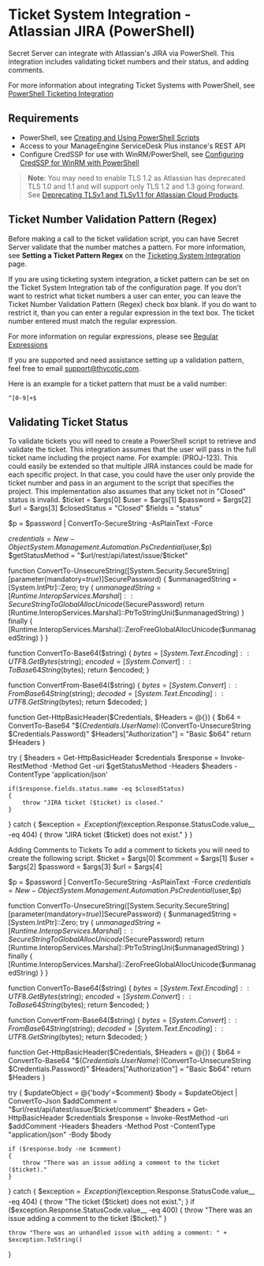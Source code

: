 [title]: # (Atlassian JIRA Integration)
[tags]: # (atlassian,jira,integration,powershell)
[priority]: # (1000)

# Ticket System Integration - Atlassian JIRA (PowerShell)

Secret Server can integrate with Atlassian's JIRA via PowerShell. This integration includes validating ticket numbers and their status, and adding comments.

For more information about integrating Ticket Systems with PowerShell, see [PowerShell Ticketing Integration](../powershell-integration/index.md)

## Requirements

* PowerShell, see [Creating and Using PowerShell Scripts](../../api-scripting/creating-using-powershell-scripts/index.md)
* Access to your ManageEngine ServiceDesk Plus instance's REST API
* Configure CredSSP for use with WinRM/PowerShell, see [Configuring CredSSP for WinRM with PowerShell](../../authentication/configuring-credssp-for-winrm-with-powershell/index.md)

>**Note**: You may need to enable TLS 1.2 as Atlassian has deprecated TLS 1.0 and 1.1 and will support only TLS 1.2 and 1.3 going forward. See [Deprecating TLSv1 and TLSv1.1 for Atlassian Cloud Products](https://community.atlassian.com/t5/Jira-articles/Deprecating-TLSv1-and-TLSv1-1-for-Atlassian-Cloud-Products/ba-p/857357).

## Ticket Number Validation Pattern (Regex)

Before making a call to the ticket validation script, you can have Secret Server validate that the number matches a pattern. For more information, see **Setting a Ticket Pattern Regex** on the [Ticketing System Integration](../index.md) page.

If you are using ticketing system integration, a ticket pattern can be set on the Ticket System Integration tab of the configuration page. If you don't want to restrict what ticket numbers a user can enter, you can leave the Ticket Number Validation Pattern (Regex) check box blank. If you do want to restrict it, than you can enter a regular expression in the text box. The ticket number entered must match the regular expression.

For more information on regular expressions, please see [Regular Expressions](
http://www.grymoire.com/Unix/Regular.html)

If you are supported and need assistance setting up a validation pattern, feel free to email support@thycotic.com.

Here is an example for a ticket pattern that must be a valid number:

`^[0-9]+$`

## Validating Ticket Status

To validate tickets you will need to create a PowerShell script to retrieve and validate the ticket. This integration assumes that the user will pass in the full ticket name including the project name. For example: (PROJ-123). This could easily be extended so that multiple JIRA instances could be made for each specific project. In that case, you could have the user only provide the ticket number and pass in an argument to the script that specifies the project. This implementation also assumes that any ticket not in "Closed" status is invalid.
$ticket = $args[0]
$user = $args[1]
$password = $args[2]
$url = $args[3]
$closedStatus = "Closed"
$fields = "status"

$p = $password | ConvertTo-SecureString -AsPlainText -Force

$credentials = New-Object System.Management.Automation.PsCredential($user,$p)
$getStatusMethod = "$url/rest/api/latest/issue/$ticket"

function ConvertTo-UnsecureString([System.Security.SecureString][parameter(mandatory=$true)]$SecurePassword)
{
    $unmanagedString = [System.IntPtr]::Zero;
    try
    {
        $unmanagedString = [Runtime.InteropServices.Marshal]::SecureStringToGlobalAllocUnicode($SecurePassword)
        return [Runtime.InteropServices.Marshal]::PtrToStringUni($unmanagedString)
    }
    finally
    {
        [Runtime.InteropServices.Marshal]::ZeroFreeGlobalAllocUnicode($unmanagedString)
    }
}

function ConvertTo-Base64($string) 
{
   $bytes  = [System.Text.Encoding]::UTF8.GetBytes($string);
   $encoded = [System.Convert]::ToBase64String($bytes);
   return $encoded;
}

function ConvertFrom-Base64($string) 
{
   $bytes  = [System.Convert]::FromBase64String($string);
   $decoded = [System.Text.Encoding]::UTF8.GetString($bytes);
   return $decoded;
}

function Get-HttpBasicHeader($Credentials, $Headers = @{})
{
	$b64 = ConvertTo-Base64 "$($Credentials.UserName):$(ConvertTo-UnsecureString $Credentials.Password)"
	$Headers["Authorization"] = "Basic $b64"
	return $Headers
}

try
{
    $headers = Get-HttpBasicHeader $credentials
    $response = Invoke-RestMethod -Method Get -uri $getStatusMethod -Headers $headers -ContentType 'application/json'

    if($response.fields.status.name -eq $closedStatus)
    {
        throw "JIRA ticket ($ticket) is closed."
    }
}
catch
{
    $exception = $_.Exception
    if ($exception.Response.StatusCode.value__ -eq 404)
    {
        throw "JIRA ticket ($ticket) does not exist."
    }
}
 
Adding Comments to Tickets
To add a comment to tickets you will need to create the following script.
$ticket = $args[0]
$comment = $args[1]
$user = $args[2]
$password = $args[3]
$url = $args[4]

$p = $password | ConvertTo-SecureString -AsPlainText -Force
$credentials = New-Object System.Management.Automation.PsCredential($user,$p)

function ConvertTo-UnsecureString([System.Security.SecureString][parameter(mandatory=$true)]$SecurePassword)
{
    $unmanagedString = [System.IntPtr]::Zero;
    try
    {
        $unmanagedString = [Runtime.InteropServices.Marshal]::SecureStringToGlobalAllocUnicode($SecurePassword)
        return [Runtime.InteropServices.Marshal]::PtrToStringUni($unmanagedString)
    }
    finally
    {
        [Runtime.InteropServices.Marshal]::ZeroFreeGlobalAllocUnicode($unmanagedString)
    }
}

function ConvertTo-Base64($string) 
{
   $bytes  = [System.Text.Encoding]::UTF8.GetBytes($string);
   $encoded = [System.Convert]::ToBase64String($bytes);
   return $encoded;
}

function ConvertFrom-Base64($string) 
{
   $bytes  = [System.Convert]::FromBase64String($string);
   $decoded = [System.Text.Encoding]::UTF8.GetString($bytes);
   return $decoded;
}

function Get-HttpBasicHeader($Credentials, $Headers = @{})
{
	$b64 = ConvertTo-Base64 "$($Credentials.UserName):$(ConvertTo-UnsecureString $Credentials.Password)"
	$Headers["Authorization"] = "Basic $b64"
	return $Headers
}

try
{
    $updateObject = @{'body'=$comment}
    $body = $updateObject | ConvertTo-Json
    $addComment = "$url/rest/api/latest/issue/$ticket/comment"
    $headers = Get-HttpBasicHeader $credentials
    $response = Invoke-RestMethod -uri $addComment -Headers $headers -Method Post -ContentType "application/json" -Body $body

    if ($response.body -ne $comment)
    {
        throw "There was an issue adding a comment to the ticket ($ticket)."
    }
}
catch
{
    $exception = $_.Exception
    if ($exception.Response.StatusCode.value__ -eq 404)
    {
        throw "The ticket ($ticket) does not exist.";
    }
    if ($exception.Response.StatusCode.value__ -eq 400)
    {
        throw "There was an issue adding a comment to the ticket ($ticket)."
    }

    throw "There was an unhandled issue with adding a comment: " + $exception.ToString()
}
